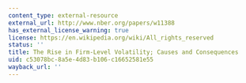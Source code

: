 ```yaml
---
content_type: external-resource
external_url: http://www.nber.org/papers/w11388
has_external_license_warning: true
license: https://en.wikipedia.org/wiki/All_rights_reserved
status: ''
title: The Rise in Firm-Level Volatility; Causes and Consequences
uid: c53078bc-8a5e-4d83-b106-c16652581e55
wayback_url: ''
---
```

